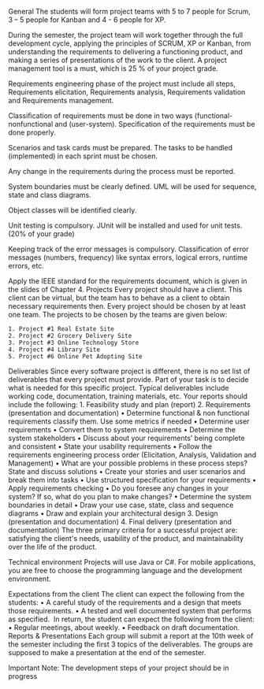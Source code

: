 General
The students will form project teams with 
5 to 7 people for Scrum, 
3 – 5 people for Kanban and 
4 - 6 people for XP. 

During the semester, the project team will work together through the full development cycle, applying the principles of SCRUM, XP or Kanban, from understanding the requirements to delivering a functioning product, and making a series of presentations of the work to the client. A project management tool is a must, which is 25 % of your project grade.

Requirements engineering phase of the project must include all steps, Requirements elicitation, Requirements analysis, Requirements validation and Requirements management.

Classification of requirements must be done in two ways (functional-nonfunctional and (user-system). Specification of the requirements must be done properly.

Scenarios and task cards must be prepared. The tasks to be handled (implemented) in each sprint must be chosen.

Any change in the requirements during the process must be reported.

System boundaries must be clearly defined. 
UML will be used for sequence, state and class diagrams.

Object classes will be identified clearly.

Unit testing is compulsory. JUnit will be installed and used for unit tests. (20% of your grade)

Keeping track of the error messages is compulsory. Classification of error messages (numbers, frequency) like syntax errors, logical errors, runtime errors, etc. 

Apply the IEEE standard for the requirements document, which is given in the slides of Chapter 4. 
Projects
Every project should have a client. This client can be virtual, but the team has to behave as a client to obtain necessary requirements then. Every project should be chosen by at least one team. The projects to be chosen by the teams are given below:

    1. Project #1 Real Estate Site
    2. Project #2 Grocery Delivery Site
    3. Project #3 Online Technology Store
    4. Project #4 Library Site
    5. Project #6 Online Pet Adopting Site

Deliverables
Since every software project is different, there is no set list of deliverables that every project must provide. Part of your task is to decide what is needed for this specific project. Typical deliverables include working code, documentation, training materials, etc. Your reports should include the following:
    1. Feasibility study and plan (report)
    2. Requirements (presentation and documentation)
    • Determine functional & non functional requirements classify them. Use some metrics if needed
    • Determine user requirements
    • Convert them to system requirements
    • Determine the system stakeholders
    • Discuss about your requirements’ being complete and consistent
    • State your usability requirements
    • Follow the requirements engineering process order (Elicitation, Analysis, Validation and Management)
    • What are your possible problems in these process steps? State and discuss solutions
    • Create your stories and user scenarios and break them into tasks
    • Use structured specification for your requirements
    • Apply requirements checking
    • Do you foresee any changes in your system? If so, what do you plan to make changes?
    • Determine the system boundaries in detail
    • Draw your use case, state, class and sequence diagrams
    • Draw and explain your architectural design
    3. Design (presentation and documentation)
    4. Final delivery (presentation and documentation)
The three primary criteria for a successful project are: satisfying the client's needs, usability of the product, and maintainability over the life of the product.

Technical environment
Projects will use Java or C#. For mobile applications, you are free to choose the programming language and the development environment.  

Expectations from the client
The client can expect the following from the students:
    • A careful study of the requirements and a design that meets those requirements.
    • A tested and well documented system that performs as specified. 
In return, the student can expect the following from the client:
    • Regular meetings, about weekly.
    • Feedback on draft documentation.
Reports & Presentations
Each group will submit a report at the 10th week of the semester including the first 3 topics of the deliverables. The groups are supposed to make a presentation at the end of the semester. 

Important Note: The development steps of your project should be in progress
